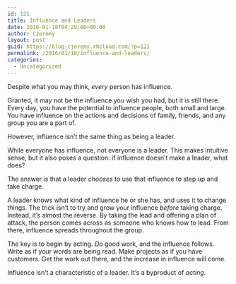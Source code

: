 ```yaml
---
id: 121
title: Influence and Leaders
date: 2016-01-18T04:29:00+00:00
author: CJeremy
layout: post
guid: https://blog-cjeremy.rhcloud.com/?p=121
permalink: /2016/01/18/influence-and-leaders/
categories:
  - Uncategorized
---
```

Despite what you may think, _every_ person has influence.

Granted, it may not be the influence you wish you had, but it is still there. Every day, you have the potential to influence people, both small and large. You have influence on the actions and decisions of family, friends, and any group you are a part of.

However, influence isn&#8217;t the same thing as being a leader.

While everyone has influence, not everyone is a leader. This makes intuitive sense, but it also poses a question: if influence doesn&#8217;t make a leader, what does?

The answer is that a leader _chooses_ to use that influence to step up and take charge.

A leader knows what kind of influence he or she has, and uses it to change things. The trick isn&#8217;t to try and grow your influence _before_ taking charge. Instead, it&#8217;s almost the reverse. By taking the lead and offering a plan of attack, the person comes across as someone who knows how to lead. From there, influence spreads throughout the group.

The key is to begin by acting. _Do_ good work, and the influence follows. Write as if your words are being read. Make projects as if you have customers. Get the work out there, and the increase in influence will come.

Influence isn&#8217;t a characteristic of a leader. It&#8217;s a byproduct of _acting_.
